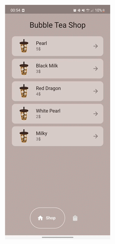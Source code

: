 ![](https://github.com/Chewbacca-14/Bubble-tea-app/blob/master/Screen_Recording_20230408_005416%20(1).gif)
